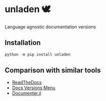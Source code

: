 # unladen 🕊️

Language agnostic documentation versions

## Installation

```python
python -m pip install unladen
```

## Comparison with similar tools

- [ReadTheDocs](https://readthedocs.org)
- [Docs Versions Menu](https://github.com/goerz/docs_versions_menu)
- [Documenter.jl](https://juliadocs.github.io/Documenter.jl)
